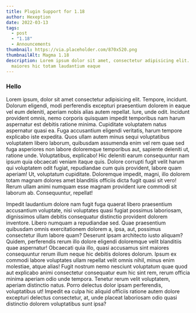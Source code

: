 ```yaml
---
title: Plugin Support for 1.18
author: Hexeption
date: 2022-03-13
tags:
  - post
  - "1.18"
  - Announcements
thumbnail: https://via.placeholder.com/870x520.png
thumbnailAlt: Magma 1.18
description: Lorem ipsum dolor sit amet, consectetur adipisicing elit. Corporis
  maiores hic totam laudantium eaque
---
```


### Hello

Lorem ipsum, dolor sit amet consectetur adipisicing elit. Tempore, incidunt. Dolorum eligendi, modi perferendis excepturi praesentium dolorem in eaque vel eum deleniti, aperiam nobis alias autem repellat. Iure, unde odit.
Incidunt provident omnis, nemo corporis quisquam impedit temporibus nam harum aspernatur est debitis ratione minima. Cupiditate voluptatem natus aspernatur quasi ea. Fuga accusantium eligendi veritatis, harum tempore explicabo iste expedita.
Quos ullam autem minus sequi voluptatibus voluptatem libero laborum, quibusdam assumenda enim vel rem quae sed fuga asperiores non labore doloremque temporibus aut, sapiente deleniti ut, ratione unde. Voluptatibus, explicabo!
Hic deleniti earum consequuntur nam ipsum quia obcaecati veniam itaque quis. Dolore corrupti fugit velit harum qui voluptatem odit fugiat, repudiandae cum quis provident, labore quam aperiam! Ut, voluptatum cupiditate.
Doloremque impedit, magni, illo dolorem totam magnam dolores amet blanditiis officiis dicta fugit quasi sit vero! Rerum ullam animi numquam esse magnam provident iure commodi sit laborum ab. Consequuntur, repellat!

Impedit laudantium dolore nam fugit fuga quaerat libero praesentium accusantium voluptate, nisi voluptates quasi fugiat possimus laboriosam, dignissimos ullam debitis consequatur distinctio provident dolorem inventore. Libero numquam a repudiandae sed.
Quae praesentium quibusdam omnis exercitationem dolorem a, ipsa, aut, possimus consectetur illum labore quam? Deserunt ipsam architecto iusto aliquam? Quidem, perferendis rerum illo dolore eligendi doloremque velit blanditiis quae aspernatur!
Obcaecati quia illo, quasi accusamus sint maiores consequuntur rerum illum neque hic debitis dolores dolorum. Ipsum ex commodi labore voluptates ullam repellat velit omnis nihil, minus enim molestiae, atque alias!
Fugit nostrum nemo nesciunt voluptatum quae quod aut explicabo animi consectetur consequatur eum hic sint rem, rerum officia minima aperiam odio unde tempora. Tenetur rerum velit voluptatem, aperiam distinctio natus.
Porro delectus dolor ipsam perferendis, voluptatibus ut! Impedit ea culpa hic aliquid officiis ratione autem dolore excepturi delectus consectetur, at, unde placeat laboriosam odio quasi distinctio dolorem voluptatibus sunt ipsa?